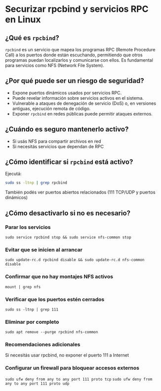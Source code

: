 # Securizar rpcbind y servicios RPC en Linux

## ¿Qué es `rpcbind`?

`rpcbind` es un servicio que mapea los programas RPC (Remote Procedure Call) a los puertos donde están escuchando, permitiendo que otros programas puedan localizarlos y comunicarse con ellos. Es fundamental para servicios como NFS (Network File System).

## ¿Por qué puede ser un riesgo de seguridad?

- Expone puertos dinámicos usados por servicios RPC.
- Puede revelar información sobre servicios activos en el sistema.
- Vulnerable a ataques de denegación de servicio (DoS) o, en versiones antiguas, ejecución remota de código.
- Exponer `rpcbind` en redes públicas puede permitir ataques externos.

## ¿Cuándo es seguro mantenerlo activo?

- Si usás NFS para compartir archivos en red
- Si necesitás servicios que dependan de RPC

## ¿Cómo identificar si `rpcbind` está activo?

Ejecutá:

```bash
sudo ss -ltnp | grep rpcbind
```

También podés ver puertos abiertos relacionados (111 TCP/UDP y puertos dinámicos)

## ¿Cómo desactivarlo si no es necesario?

### Parar los servicios

`sudo service rpcbind stop && sudo service nfs-common stop`

### Evitar que se inicien al arrancar

`sudo update-rc.d rpcbind disable && sudo update-rc.d nfs-common disable`

### Confirmar que no hay montajes NFS activos

`mount | grep nfs`

### Verificar que los puertos estén cerrados

`sudo ss -ltnp | grep 111`

### Eliminar por completo

`sudo apt remove --purge rpcbind nfs-common`

### Recomendaciones adicionales

Si necesitás usar rpcbind, no exponer el puerto 111 a Internet

### Configurar un firewall para bloquear accesos externos

`sudo ufw deny from any to any port 111 proto tcp`
`sudo ufw deny from any to any port 111 proto udp`
